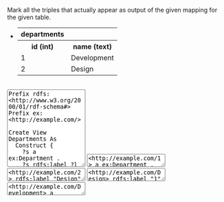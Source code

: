 Mark all the triples that actually appear as output of the given mapping for the given table.

<div class="navcontainer">
<ul class="navlist">
<li>

<table class="dbtable">
  <tr><th>departments</th></tr>
  <tr><th>id (int)</th><th>name (text)</th></tr>
  <tr><td>1</td><td>Development</td></tr>
  <tr><td>2</td><td>Design</td></tr>
</table>

</li>
</ul>
</div>
<br style="clear: both;" />

<textarea style="height: 180px" ui-codemirror="editorOptions.sml" readonly>
Prefix rdfs: &lt;http://www.w3.org/2000/01/rdf-schema#&gt;
Prefix ex: &lt;http://example.com/&gt;

Create View Departments As
  Construct {
    ?s a ex:Department .
    ?s rdfs:label ?l
  }
  With
    ?s = uri(ex:, ?id)
    ?l = plainLiteral(?name)
  From
    departments
</textarea>



<textarea style="height: 30px" ui-codemirror="editorOptions.ttl" readonly>&lt;http://example.com/1&gt; a ex:Department .</textarea>
<textarea style="height: 30px" ui-codemirror="editorOptions.ttl" readonly>&lt;http://example.com/2&gt; rdfs:label "Design" .</textarea>
<textarea style="height: 30px" ui-codemirror="editorOptions.ttl" readonly>&lt;http://example.com/Design&gt; rdfs:label "1" .</textarea>
<textarea style="height: 30px" ui-codemirror="editorOptions.ttl" readonly>&lt;http://example.com/Development&gt; a ex:Department .</textarea>


